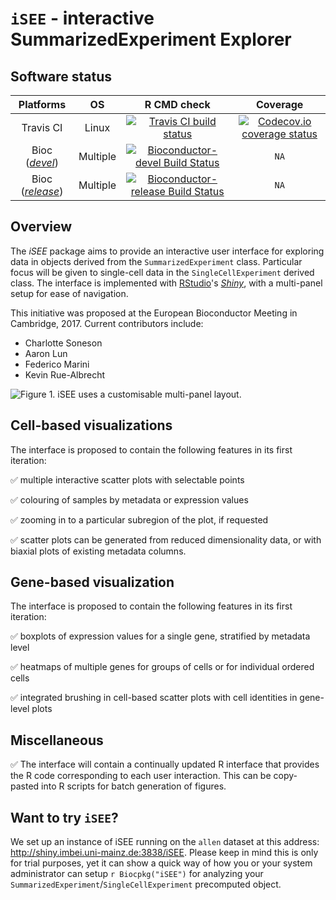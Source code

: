 
# `iSEE` - interactive SummarizedExperiment Explorer

<!-- TODO logo here too :) --> 

## Software status

| Platforms |  OS  | R CMD check | Coverage | 
|:----------------:|:----------------:|:----------------:|:----------------:|
| Travis CI | Linux | [![Travis CI build status](https://travis-ci.org/csoneson/iSEE.svg?branch=master)](https://travis-ci.org/csoneson/iSEE) | [![Codecov.io coverage status](https://codecov.io/github/csoneson/iSEE/coverage.svg?branch=master)](https://codecov.io/github/csoneson/iSEE) |
| Bioc ([_devel_](http://bioconductor.org/packages/devel/bioc/html/iSEE.html)) | Multiple | [![Bioconductor-devel Build Status](http://bioconductor.org/shields/build/devel/bioc/iSEE.svg)](http://bioconductor.org/checkResults/devel/bioc-LATEST/iSEE) | `NA` |
| Bioc ([_release_](http://bioconductor.org/packages/release/bioc/html/iSEE.html)) | Multiple | [![Bioconductor-release Build Status](http://bioconductor.org/shields/build/release/bioc/iSEE.svg)](http://bioconductor.org/checkResults/release/bioc-LATEST/iSEE) | `NA` |

<script type="text/javascript" src="https://d1bxh8uas1mnw7.cloudfront.net/assets/embed.js"></script><div class="altmetric-embed" data-badge-type="donut" data-altmetric-id="43695449" />

## Overview

The _iSEE_ package aims to provide an interactive user interface for exploring data in objects derived from the `SummarizedExperiment` class.
Particular focus will be given to single-cell data in the `SingleCellExperiment` derived class.
The interface is implemented with [RStudio](https://www.rstudio.com)'s [_Shiny_](https://shiny.rstudio.com), with a multi-panel setup for ease of navigation.

This initiative was proposed at the European Bioconductor Meeting in Cambridge, 2017.
Current contributors include:

- Charlotte Soneson
- Aaron Lun
- Federico Marini
- Kevin Rue-Albrecht

![Figure 1. _iSEE_ uses a customisable multi-panel layout.][Figure1]

## Cell-based visualizations 

The interface is proposed to contain the following features in its first iteration:

:white_check_mark: multiple interactive scatter plots with selectable points

:white_check_mark: colouring of samples by metadata or expression values

:white_check_mark: zooming in to a particular subregion of the plot, if requested

:white_check_mark: scatter plots can be generated from reduced dimensionality data, or with biaxial plots of existing metadata columns.

## Gene-based visualization

The interface is proposed to contain the following features in its first iteration:

:white_check_mark: boxplots of expression values for a single gene, stratified by metadata level

:white_check_mark: heatmaps of multiple genes for groups of cells or for individual ordered cells 

:white_check_mark: integrated brushing in cell-based scatter plots with cell identities in gene-level plots

## Miscellaneous

:white_check_mark: The interface will contain a continually updated R interface that provides the R code corresponding to each user interaction.
This can be copy-pasted into R scripts for batch generation of figures.

## Want to try `iSEE`?

We set up an instance of iSEE running on the `allen` dataset at this address: http://shiny.imbei.uni-mainz.de:3838/iSEE. 
Please keep in mind this is only for trial purposes, yet it can show a quick way of how you or your system administrator can setup `r Biocpkg("iSEE")` for analyzing your `SummarizedExperiment`/`SingleCellExperiment` precomputed object.

[Figure1]: https://f1000researchdata.s3.amazonaws.com/manuscripts/16293/6bf85f9d-8352-4a78-a8da-456f05f5c4c9_figure1.gif "iSEE uses a customisable multi-panel layout"
